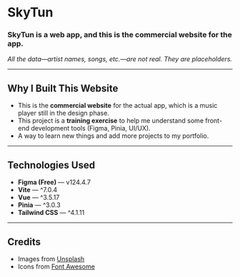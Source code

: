 # SkyTun

### SkyTun is a web app, and this is the **commercial website** for the app.

_All the data—artist names, songs, etc.—are not real. They are placeholders._

---

## Why I Built This Website

- This is the **commercial website** for the actual app, which is a music player still in the design phase.
- This project is a **training exercise** to help me understand some front-end development tools (Figma, Pinia, UI/UX).
- A way to learn new things and add more projects to my portfolio.

---

## Technologies Used

- **Figma (Free)** — v124.4.7
- **Vite** — ^7.0.4
- **Vue** — ^3.5.17
- **Pinia** — ^3.0.3
- **Tailwind CSS** — ^4.1.11

---

## Credits

- Images from [Unsplash](https://unsplash.com/)
- Icons from [Font Awesome](https://fontawesome.com/icons)
